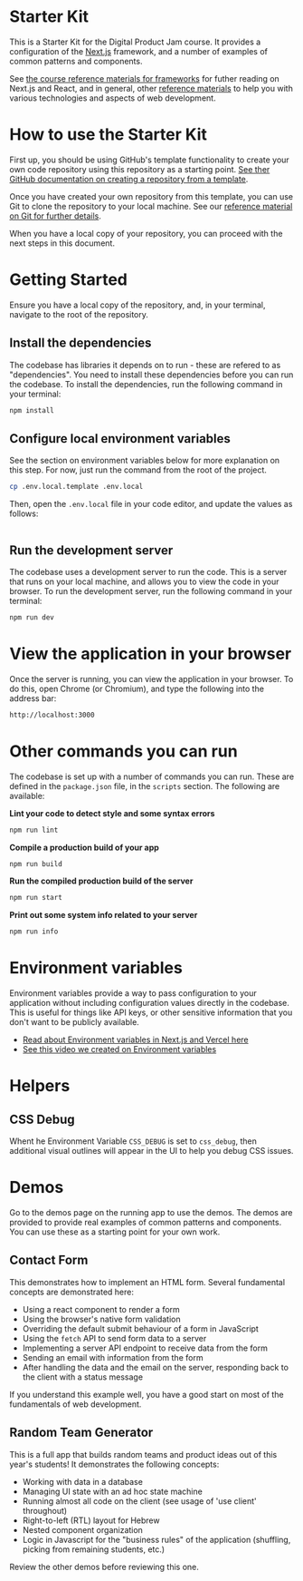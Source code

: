 # Starter Kit

This is a Starter Kit for the Digital Product Jam course. It provides a configuration of the [Next.js](https://nextjs.org/) framework, and a number of examples of common patterns and components.

See [the course reference materials for frameworks](https://github.com/digital-product-jam-2024/course/blob/main/reference/frameworks.md) for futher reading on Next.js and React, and in general, other [reference materials](https://github.com/digital-product-jam-2024/course/tree/main/reference) to help you with various technologies and aspects of web development.

# How to use the Starter Kit

First up, you should be using GitHub's template functionality to create your own code repository using this repository as a starting point. [See ther GitHub documentation on creating a repository from a template](https://docs.github.com/en/repositories/creating-and-managing-repositories/creating-a-repository-from-a-template).

Once you have created your own repository from this template, you can use Git to clone the repository to your local machine. See our [reference material on Git for further details](https://github.com/digital-product-jam-2024/course/blob/main/reference/git.md).

When you have a local copy of your repository, you can proceed with the next steps in this document.

# Getting Started

Ensure you have a local copy of the repository, and, in your terminal, navigate to the root of the repository.

## Install the dependencies

The codebase has libraries it depends on to run - these are refered to as "dependencies". You need to install these dependencies before you can run the codebase. To install the dependencies, run the following command in your terminal:

```bash
npm install
```

## Configure local environment variables

See the section on environment variables below for more explanation on this step. For now, just run the command from the root of the project.

```bash
cp .env.local.template .env.local
```

Then, open the `.env.local` file in your code editor, and update the values as follows:

```bash
```

## Run the development server

The codebase uses a development server to run the code. This is a server that runs on your local machine, and allows you to view the code in your browser. To run the development server, run the following command in your terminal:

```bash
npm run dev
```

# View the application in your browser

Once the server is running, you can view the application in your browser. To do this, open Chrome (or Chromium), and type the following into the address bar:

```bash
http://localhost:3000
```

# Other commands you can run

The codebase is set up with a number of commands you can run. These are defined in the `package.json` file, in the `scripts` section. The following are available:

**Lint your code to detect style and some syntax errors**

```bash
npm run lint
```

**Compile a production build of your app**

```bash
npm run build
```

**Run the compiled production build of the server**

```bash
npm run start
```

**Print out some system info related to your server**

```bash
npm run info
```

# Environment variables

Environment variables provide a way to pass configuration to your application without including configuration values directly in the codebase. This is useful for things like API keys, or other sensitive information that you don't want to be publicly available.

- [Read about Environment variables in Next.js and Vercel here](https://nextjs.org/docs/pages/building-your-application/configuring/environment-variables)
- [See this video we created on Environment variables](https://youtu.be/f4sXU4d3Zd8)

# Helpers

## CSS Debug

Whent he Environment Variable `CSS_DEBUG` is set to `css_debug`, then additional visual outlines will appear in the UI to help you debug CSS issues.

# Demos

Go to the demos page on the running app to use the demos. The demos are provided to provide real examples of common patterns and components. You can use these as a starting point for your own work.

## Contact Form

This demonstrates how to implement an HTML form. Several fundamental concepts are demonstrated here:

- Using a react component to render a form
- Using the browser's native form validation
- Overriding the default submit behaviour of a form in JavaScript
- Using the `fetch` API to send form data to a server
- Implementing a server API endpoint to receive data from the form
- Sending an email with information from the form
- After handling the data and the email on the server, responding back to the client with a status message

If you understand this example well, you have a good start on most of the fundamentals of web development.

## Random Team Generator

This is a full app that builds random teams and product ideas out of this year's students! It demonstrates the following concepts:

- Working with data in a database
- Managing UI state with an ad hoc state machine
- Running almost all code on the client (see usage of 'use client' throughout)
- Right-to-left (RTL) layout for Hebrew
- Nested component organization
- Logic in Javascript for the "business rules" of the application (shuffling, picking from remaining students, etc.)

Review the other demos before reviewing this one.
